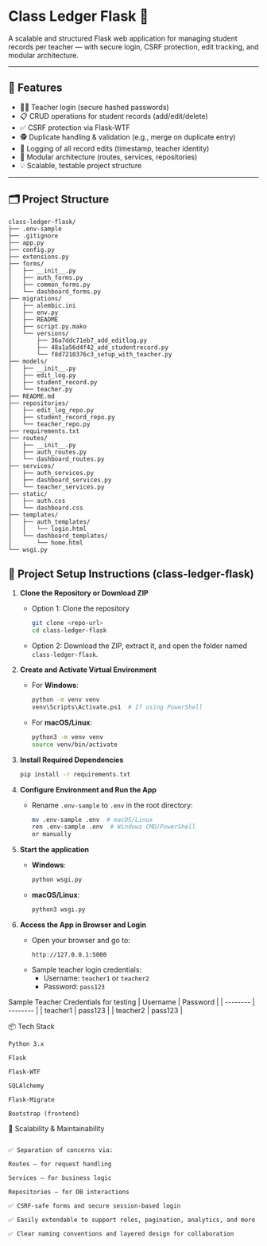 # Class Ledger Flask 🧾

A scalable and structured Flask web application for managing student records per teacher — with secure login, CSRF protection, edit tracking, and modular architecture.

---

## 🚀 Features

- 🧑‍🏫 Teacher login (secure hashed passwords)
- 📋 CRUD operations for student records (add/edit/delete)
- ✅ CSRF protection via Flask-WTF
- 🕵️ Duplicate handling & validation (e.g., merge on duplicate entry)
- 📝 Logging of all record edits (timestamp, teacher identity)
- 🧱 Modular architecture (routes, services, repositories)
- 💡 Scalable, testable project structure

---

## 🗂️ Project Structure

```
class-ledger-flask/
├── .env-sample
├── .gitignore
├── app.py
├── config.py
├── extensions.py
├── forms/
│   ├── __init__.py
│   ├── auth_forms.py
│   ├── common_forms.py
│   └── dashboard_forms.py
├── migrations/
│   ├── alembic.ini
│   ├── env.py
│   ├── README
│   ├── script.py.mako
│   └── versions/
│       ├── 36a7ddc71eb7_add_editlog.py
│       ├── 48a1a56d4f42_add_studentrecord.py
│       └── f8d7210376c3_setup_with_teacher.py
├── models/
│   ├── __init__.py
│   ├── edit_log.py
│   ├── student_record.py
│   └── teacher.py
├── README.md
├── repositories/
│   ├── edit_log_repo.py
│   ├── student_record_repo.py
│   └── teacher_repo.py
├── requirements.txt
├── routes/
│   ├── __init__.py
│   ├── auth_routes.py
│   └── dashboard_routes.py
├── services/
│   ├── auth_services.py
│   ├── dashboard_services.py
│   └── teacher_services.py
├── static/
│   ├── auth.css
│   └── dashboard.css
├── templates/
│   ├── auth_templates/
│   │   └── login.html
│   └── dashboard_templates/
│       └── home.html
└── wsgi.py
```


## 🚀 Project Setup Instructions (class-ledger-flask)

1. **Clone the Repository or Download ZIP**  
   - Option 1: Clone the repository  
     ```bash
     git clone <repo-url>
     cd class-ledger-flask
     ```
   - Option 2: Download the ZIP, extract it, and open the folder named `class-ledger-flask`.

2. **Create and Activate Virtual Environment**  
   - For **Windows**:
     ```bash
     python -m venv venv
     venv\Scripts\Activate.ps1  # If using PowerShell
     ```
   - For **macOS/Linux**:
     ```bash
     python3 -m venv venv
     source venv/bin/activate
     ```

3. **Install Required Dependencies**  
   ```bash
   pip install -r requirements.txt

4. **Configure Environment and Run the App**  
   - Rename `.env-sample` to `.env` in the root directory:  
     ```bash
     mv .env-sample .env  # macOS/Linux  
     ren .env-sample .env  # Windows CMD/PowerShell
     or manually
     ```

5. **Start the application**
     - **Windows**:
       ```bash
       python wsgi.py
       ```
     - **macOS/Linux**:
       ```bash
       python3 wsgi.py
       ```

6. **Access the App in Browser and Login**  
   - Open your browser and go to:  
     ```
     http://127.0.0.1:5000
     ```
   - Sample teacher login credentials:  
     - Username: `teacher1` or `teacher2`  
     - Password: `pass123`


Sample Teacher Credentials for testing
| Username | Password |
| -------- | -------- |
| teacher1 | pass123  |
| teacher2 | pass123  |


📦 Tech Stack
```
Python 3.x

Flask

Flask-WTF

SQLAlchemy

Flask-Migrate

Bootstrap (frontend)
```


🧩 Scalability & Maintainability
```

✅ Separation of concerns via:

Routes – for request handling

Services – for business logic

Repositories – for DB interactions

✅ CSRF-safe forms and secure session-based login

✅ Easily extendable to support roles, pagination, analytics, and more

✅ Clear naming conventions and layered design for collaboration
```

